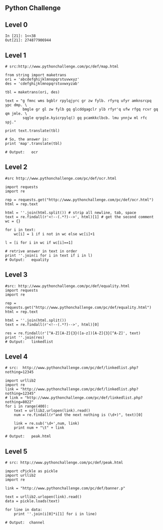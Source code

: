 Python Challenge
---

## Level 0


    In [21]: 1<<38
    Out[21]: 274877906944



## Level 1

    # src:http://www.pythonchallenge.com/pc/def/map.html
     
    from string import maketrans
    ori = 'abcdefghijklmnopqrstuvwxyz'
    des = 'cdefghijklmnopqrstuvwxyzab'
     
    tbl = maketrans(ori, des)
     
    text = "g fmnc wms bgblr rpylqjyrc gr zw fylb. rfyrq ufyr amknsrcpq ypc dmp. \
            bmgle gr gl zw fylb gq glcddgagclr ylb rfyr'q ufw rfgq rcvr gq qm jmle. \
            sqgle qrpgle.kyicrpylq() gq pcamkkclbcb. lmu ynnjw ml rfc spj."
            
    print text.translate(tbl)
     
    # So, the answer is:
    print 'map'.translate(tbl)
     
    # Output:   ocr


## Level 2 ##


    #src http://www.pythonchallenge.com/pc/def/ocr.html
     
    import requests
    import re
     
    rep = requests.get("http://www.pythonchallenge.com/pc/def/ocr.html")
    html = rep.text
     
    html = ''.join(html.split()) # strip all newline, tab, space
    text = re.findall(r'<!--(.*?)-->', html)[1] # get the second comment
    wc = {}
     
    for i in text:
        wc[i] = 1 if i not in wc else wc[i]+1
     
    l = [i for i in wc if wc[i]==1]
     
    # retrive answer in text in order
    print ''.join(i for i in text if i in l)
    # Output:   equality


## Level 3 ##

    #src: http://www.pythonchallenge.com/pc/def/equality.html
    import requests
    import re
     
    rep = requests.get("http://www.pythonchallenge.com/pc/def/equality.html")
    html = rep.text
     
    html = ''.join(html.split()) 
    text = re.findall(r'<!--(.*?)-->', html)[0] 
     
    res = re.findall(r'[^A-Z][A-Z]{3}([a-z])[A-Z]{3}[^A-Z]', text)
    print ''.join(res) 
    # Output:   linkedlist


## Level 4 ##

    # src:  http://www.pythonchallenge.com/pc/def/linkedlist.php?nothing=12345
     
    import urllib2
    import re
    link = "http://www.pythonchallenge.com/pc/def/linkedlist.php?nothing=12345"
    # link = "http://www.pythonchallenge.com/pc/def/linkedlist.php?nothing=8022"
    for i in range(400):
        text = urllib2.urlopen(link).read()
        num = re.findall(r"and the next nothing is (\d+)", text)[0]
     
        link = re.sub('\d+',num, link)
        print num + "\t" + link
        
    # Output:   peak.html

## Level 5 ##


    # src: http://www.pythonchallenge.com/pc/def/peak.html
     
    import cPickle as pickle
    import urllib2
    import re
     
    link = "http://www.pythonchallenge.com/pc/def/banner.p"
     
    text = urllib2.urlopen(link).read()
    data = pickle.loads(text)
     
    for line in data:
        print ''.join(i[0]*i[1] for i in line)
     
    # Output:  channel


